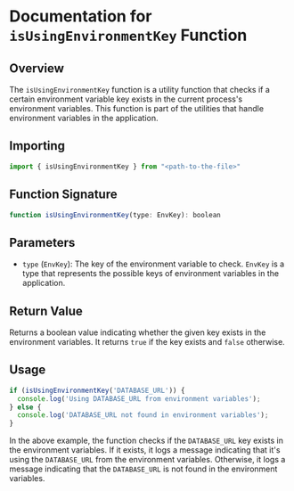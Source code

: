 # Documentation for `isUsingEnvironmentKey` Function

## Overview
The `isUsingEnvironmentKey` function is a utility function that checks if a certain environment variable key exists in the current process's environment variables. This function is part of the utilities that handle environment variables in the application.

## Importing
```javascript
import { isUsingEnvironmentKey } from "<path-to-the-file>"
```

## Function Signature
```javascript
function isUsingEnvironmentKey(type: EnvKey): boolean
```

## Parameters
- `type` (`EnvKey`): The key of the environment variable to check. `EnvKey` is a type that represents the possible keys of environment variables in the application.

## Return Value
Returns a boolean value indicating whether the given key exists in the environment variables. It returns `true` if the key exists and `false` otherwise.

## Usage
```javascript
if (isUsingEnvironmentKey('DATABASE_URL')) {
  console.log('Using DATABASE_URL from environment variables');
} else {
  console.log('DATABASE_URL not found in environment variables');
}
```

In the above example, the function checks if the `DATABASE_URL` key exists in the environment variables. If it exists, it logs a message indicating that it's using the `DATABASE_URL` from the environment variables. Otherwise, it logs a message indicating that the `DATABASE_URL` is not found in the environment variables.